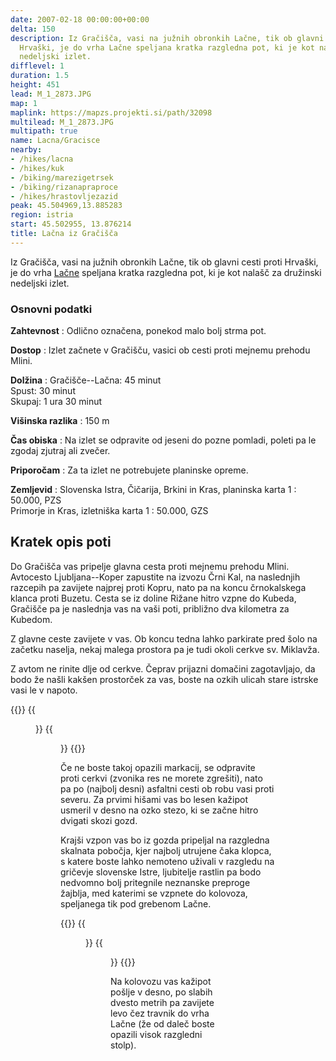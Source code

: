 ```yaml
---
date: 2007-02-18 00:00:00+00:00
delta: 150
description: Iz Gračišča, vasi na južnih obronkih Lačne, tik ob glavni cesti proti
  Hrvaški, je do vrha Lačne speljana kratka razgledna pot, ki je kot nalašč za družinski
  nedeljski izlet.
difflevel: 1
duration: 1.5
height: 451
lead: M_1_2873.JPG
map: 1
maplink: https://mapzs.projekti.si/path/32098
multilead: M_1_2873.JPG
multipath: true
name: Lacna/Gracisce
nearby:
- /hikes/lacna
- /hikes/kuk
- /biking/marezigetrsek
- /biking/rizanapraproce
- /hikes/hrastovljezazid
peak: 45.504969,13.885283
region: istria
start: 45.502955, 13.876214
title: Lačna iz Gračišča
---
```

Iz Gračišča, vasi na južnih obronkih Lačne, tik ob glavni cesti proti Hrvaški, je do vrha [Lačne](../) speljana kratka razgledna pot, ki je kot nalašč za družinski nedeljski izlet.

### Osnovni podatki

**Zahtevnost**
:   Odlično označena, ponekod malo bolj strma pot.

**Dostop**
:   Izlet začnete v Gračišču, vasici ob cesti proti mejnemu prehodu Mlini.

**Dolžina**
:   Gračišče--Lačna: 45 minut\
    Spust: 30 minut\
    Skupaj: 1 ura 30 minut

**Višinska razlika**
:   150 m

**Čas obiska**
:   Na izlet se odpravite od jeseni do pozne pomladi, poleti pa le zgodaj zjutraj ali zvečer.

**Priporočam**
:   Za ta izlet ne potrebujete planinske opreme.

**Zemljevid**
:   Slovenska Istra, Čičarija, Brkini in Kras, planinska karta 1 : 50.000, PZS\
    Primorje in Kras, izletniška karta 1 : 50.000, GZS

Kratek opis poti
----------------

Do Gračišča vas pripelje glavna cesta proti mejnemu prehodu Mlini. Avtocesto Ljubljana--Koper zapustite na izvozu Črni Kal, na naslednjih razcepih pa zavijete najprej proti Kopru, nato pa na koncu črnokalskega klanca proti Buzetu. Cesta se iz doline Rižane hitro vzpne do Kubeda, Gračišče pa je naslednja vas na vaši poti, približno dva kilometra za Kubedom.

Z glavne ceste zavijete v vas. Ob koncu tedna lahko parkirate pred šolo na začetku naselja, nekaj malega prostora pa je tudi okoli cerkve sv. Miklavža.

Z avtom ne rinite dlje od cerkve. Čeprav prijazni domačini zagotavljajo, da bodo že našli kakšen prostorček za vas, boste na ozkih ulicah stare istrske vasi le v napoto.

{{<gallery>}} 
{{<figure src="M_1_2877.JPG" caption="Cerkev sv. Miklavža">}} {{<figure src="M_1_2876.JPG">}}
{{</gallery>}} 

Če ne boste takoj opazili markacij, se odpravite proti cerkvi (zvonika res ne morete zgrešiti), nato pa po (najbolj desni) asfaltni cesti ob robu vasi proti severu. Za prvimi hišami vas bo lesen kažipot usmeril v desno na ozko stezo, ki se začne hitro dvigati skozi gozd.

Krajši vzpon vas bo iz gozda pripeljal na razgledna skalnata pobočja, kjer najbolj utrujene čaka klopca, s katere boste lahko nemoteno uživali v razgledu na gričevje slovenske Istre, ljubitelje rastlin pa bodo nedvomno bolj pritegnile neznanske preproge žajblja, med katerimi se vzpnete do kolovoza, speljanega tik pod grebenom Lačne.

{{<gallery>}} 
{{<figure src="M_1_2874.JPG" caption="Pogled na Gračišče">}} {{<figure src="M_1_2873.JPG" caption="Travniki pod vrhom">}}
{{</gallery>}} 

Na kolovozu vas kažipot pošlje v desno, po slabih dvesto metrih pa zavijete levo čez travnik do vrha Lačne (že od daleč boste opazili visok razgledni stolp).
